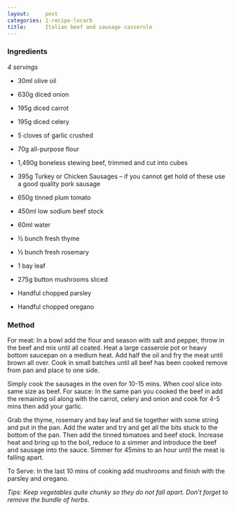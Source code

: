 ```yaml
---
layout:     post
categories: 1-recipe-locarb
title:      Italian beef and sausage casserole
--- 
```


### Ingredients 

_4 servings_

* 30ml olive oil 
* 630g diced onion 
* 195g diced carrot 
* 195g diced celery 
* 5 cloves of garlic crushed 

* 70g all-purpose flour 
* 1,490g boneless stewing beef, trimmed and cut into cubes 
* 395g Turkey or Chicken Sausages – if you cannot get hold of these use a good quality pork sausage

* 650g tinned plum tomato 
* 450ml low sodium beef stock 
* 60ml water 
* ½ bunch fresh thyme 
* ½ bunch fresh rosemary 
* 1 bay leaf 

* 275g button mushrooms sliced 
* Handful chopped parsley 
* Handful chopped oregano

### Method 

For meat: In a bowl add the flour and season with salt and pepper, throw in the beef and mix until all coated. Heat a large casserole pot or heavy bottom saucepan on a medium heat. Add half the oil and fry the meat until brown all over. Cook in small batches until all beef has been cooked remove from pan and place to one side. 

Simply cook the sausages in the oven for 10-15 mins. When cool slice into same size as beef. For sauce: In the same pan you cooked the beef in add the remaining oil along with the carrot, celery and onion and cook for 4-5 mins then add your garlic. 

Grab the thyme, rosemary and bay leaf and tie together with some string and put in the pan. Add the water and try and get all the bits stuck to the bottom of the pan. Then add the tinned tomatoes and beef stock. Increase heat and bring up to the boil, reduce to a simmer and introduce the beef and sausage into the sauce. Simmer for 45mins to an hour until the meat is falling apart. 

To Serve: In the last 10 mins of cooking add mushrooms and finish with the parsley and oregano. 

_Tips: Keep vegetables quite chunky so they do not fall apart. Don’t forget to remove the bundle of herbs._